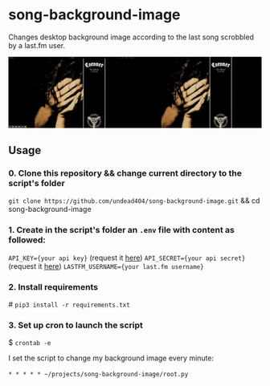 # song-background-image
Changes desktop background image according to the last song scrobbled by a last.fm user.

![My screenshot](https://raw.githubusercontent.com/undead404/song-background-image/master/screenshot.png)

## Usage
### 0. Clone this repository && change current directory to the script's folder
`git clone https://github.com/undead404/song-background-image.git` && cd song-background-image

### 1. Create in the script's folder an `.env` file with content as followed:
`API_KEY={your api key}` (request it [here](https://www.last.fm/api/account/create))
`API_SECRET={your api secret}` (request it [here](https://www.last.fm/api/account/create))
`LASTFM_USERNAME={your last.fm username}`

### 2. Install requirements

\# `pip3 install -r requirements.txt`

### 3. Set up cron to launch the script

$ `crontab -e`

I set the script to change my background image every minute:

`* * * * * ~/projects/song-background-image/root.py`